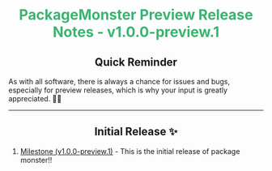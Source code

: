 <h1 align="center" style='color:mediumseagreen;font-weight:bold'>
    PackageMonster Preview Release Notes - v1.0.0-preview.1
</h1>

<h2 align="center" style='font-weight:bold'>Quick Reminder</h2>

<div algn="center">

As with all software, there is always a chance for issues and bugs, especially for preview releases, which is why your input is greatly appreciated. 🙏🏼
</div>

---

<h2 style="font-weight:bold" align="center">Initial Release ✨</h2>

1. [Milestone (v1.0.0-preview.1)](https://github.com/KinsonDigital/PackageMonster/milestone/1?closed=1) - This is the initial release of package monster!!
